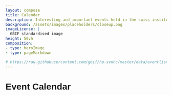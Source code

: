 ```yaml
---
layout: compose
title: Calendar
description: Interesting and important events held in the swiss institutions
background: /assets/images/placeholders/closeup.png
imageLicense: |
  GBIF standardised image
height: 50vh
composition:
- type: heroImage
- type: pageMarkdown

# https://raw.githubusercontent.com/gbif/hp-svnhc/master/data/eventlist.yml
---
```


<html lang="en">
<head>
    <meta charset="UTF-8">
    <meta name="viewport" content="width=device-width, initial-scale=1.0">
    <title>Event Calendar</title>
    <style>
        body {
            font-family: Arial, sans-serif;
            margin: 20px;
        }
        .calendar-container {
            display: flex;
            flex-direction: column;
            align-items: center;
        }
        .calendar {
            display: grid;
            grid-template-columns: repeat(7, 1fr);
            gap: 10px;
            margin-top: 20px;
        }
        .day-header {
            text-align: center;
            font-weight: bold;
            padding: 10px 0;
        }
        .day {
            border: 1px solid #ccc;
            padding: 10px;
            min-height: 100px;
        }
        .day h3 {
            margin: 0 0 10px;
        }
        .event {
            background-color: #f0f0f0;
            margin: 5px 0;
            padding: 5px;
            cursor: pointer;
        }
        .event a {
            text-decoration: none;
            color: #fa5e97; /* Set the color of event links */
        }
        .month-title {
            font-size: 20px;
            margin-top: 20px;
        }
    </style>
</head>
<body>
    <h1>Event Calendar</h1>
    <div class="calendar-container">
        <div class="calendar" id="calendar1"></div>
        <div class="month-title" id="monthTitle1"></div>
        <div class="calendar" id="calendar2"></div>
        <div class="month-title" id="monthTitle2"></div>
        <div class="calendar" id="calendar3"></div>
        <div class="month-title" id="monthTitle3"></div>
    </div>
    <!-- Include js-yaml library -->
    <script src="https://cdn.jsdelivr.net/npm/js-yaml@4.0.0/dist/js-yaml.min.js"></script>
    <script>
        async function fetchEvents() {
            try {
                const response = await fetch('https://raw.githubusercontent.com/gbif/hp-svnhc/master/data/eventlist.yml');
                if (!response.ok) {
                    throw new Error(`Network response was not ok: ${response.statusText}`);
                }
                const yamlText = await response.text();
                return jsyaml.load(yamlText);
            } catch (error) {
                console.error('Failed to fetch events:', error);
            }
        }

        function generateCalendar(containerId, monthTitleId, year, month, events) {
            const containerElement = document.getElementById(containerId);
            containerElement.innerHTML = ''; // Clear previous calendar

            const calendarElement = document.createElement('div');
            calendarElement.className = 'calendar';
            containerElement.appendChild(calendarElement);

            const daysInMonth = new Date(year, month + 1, 0).getDate();

            // Calculate the first day of the month (0 is Sunday, 1 is Monday, etc.)
            const firstDayIndex = new Date(year, month, 1).getDay();
            const offset = (firstDayIndex + 6) % 7; // Adjusting to start with Monday

            // Create blank days for the previous month
            for (let i = 0; i < offset; i++) {
                const blankDayElement = document.createElement('div');
                blankDayElement.className = 'day';
                calendarElement.appendChild(blankDayElement);
            }

            for (let day = 1; day <= daysInMonth; day++) {
                const dayElement = document.createElement('div');
                dayElement.className = 'day';
                
                const dayNumber = document.createElement('h3');
                dayNumber.textContent = day;
                dayElement.appendChild(dayNumber);

                const dayEvents = events.filter(event => {
                    const eventDate = new Date(event.date);
                    return eventDate.getFullYear() === year && eventDate.getMonth() === month && eventDate.getDate() === day;
                });

                dayEvents.forEach(event => {
                    const eventElement = document.createElement('div');
                    eventElement.className = 'event';
                    
                    const eventLink = document.createElement('a');
                    eventLink.href = event.url;
                    eventLink.target = '_blank';
                    eventLink.textContent = event.title;
                    
                    eventElement.appendChild(eventLink);
                    dayElement.appendChild(eventElement);
                });

                calendarElement.appendChild(dayElement);
            }

            // Update month title
            const monthNames = ['January', 'February', 'March', 'April', 'May', 'June', 'July', 'August', 'September', 'October', 'November', 'December'];
            const currentMonthName = monthNames[month];
            const monthTitleElement = document.getElementById(monthTitleId);
            monthTitleElement.textContent = `${currentMonthName} ${year}`;
        }

        async function initializeCalendar() {
            const currentDate = new Date();
            const currentYear = currentDate.getFullYear();
            const currentMonth = currentDate.getMonth();

            const events = await fetchEvents();
            generateCalendar('calendar1', 'monthTitle1', currentYear, currentMonth, events);
            generateCalendar('calendar2', 'monthTitle2', currentYear, currentMonth + 1, events);
            generateCalendar('calendar3', 'monthTitle3', currentYear, currentMonth + 2, events);
        }

        initializeCalendar();
    </script>
</body>
</html>
